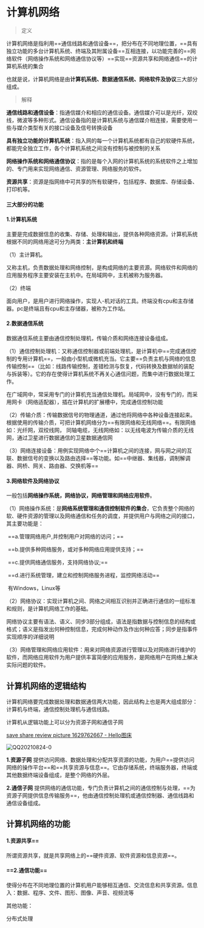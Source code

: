 # 计算机网络

> 定义

计算机网络是指利用==通信线路和通信设备==，把分布在不同地理位置，==具有独立功能的多台计算机系统、终端及其附属设备==互相连接，以功能完善的==网络软件（网络操作系统和网络通信协议等）==实现==资源共享和网络通信==的计算机系统的集合

也就是说，计算机网络是由**计算机系统、数据通信系统、网络软件及协议**三大部分组成。

> 解释

**通信线路和通信设备**：指通信媒介和相应的通信设备。通信媒介可以是光纤，双绞线，微波等多种形式。通信设备指的是计算机系统与通信媒介相连接，需要使用一些与媒介类型有关的接口设备及信号转换设备

**具有独立功能的计算机系统**：指入网的每一个计算机系统都有自己的软硬件系统，都能完全独立工作，各个计算机系统之间没有控制与被控制的关系

**网络操作系统和网络通信协议**：指的是每个入网的计算机系统的系统软件之上增加的、专门用来实现网络通信、资源管理、网络服务的软件。

**资源共享**：资源是指网络中可共享的所有软硬件，包括程序、数据库、存储设备、打印机等。

#### 三大部分的功能

#### **1.计算机系统**

主要是完成数据信息的收集、存储、处理和输出，提供各种网络资源。计算机系统根据不同的网络用途可分为两类：**主计算机和终端**

（1）主计算机。

又称主机，负责数据处理和网络控制，是构成网络的主要资源。网络软件和网络的应用服务程序主要安装在主机中。在局域网中，主机被称为服务器。

（2）终端

面向用户，是用户进行网络操作，实现人-机对话的工具。终端没有cpu和主存储器。pc是终端且有cpu和主存储器，被称为工作站。

#### **2.数据通信系统**

数据通信系统主要由通信控制处理机，传输介质和网络连接设备组成。

（1）通信控制处理机：又称通信控制器或前端处理机，是计算机中==完成通信控制的专用计算机==，一般由小型机或微机充当。它主要==负责主机与网络的信息传输控制==（比如：线路传输控制，差错检测与恢复，代码转换及数据帧的装配与拆装等）。它的存在使得计算机系统不再关心通信问题，而集中进行数据处理工作。

​        在广域网中，常采用专门的计算机充当通信处理机。局域网中，没有专门的，而采用网卡（网络适配器），插在计算机的扩展槽中，完成通信控制功能

（2）传输介质：传输数据信号的物理通道，通过他将网络中各种设备连接起来。根据使用的传输介质，可把计算机网络分为==有限网络和无线网络==。有限网络如：光纤网，双绞线网， 同轴电缆，无线网络如：以无线电波为传输介质的无线网，通过卫星进行数据通信的卫星数据通信网

（3）网络连接设备：用例实现网络中个==计算机之间的连接，网与网之间的互联、数据信号的变换以及路由选择==等功能。如==中继器、集线器，调制解调器、网桥、网关、路由器、交换机等==

#### 3.网络软件及网络协议

一般包括**网络操作系统，网络协议，网络管理和网络应用软件**。

（1）网络操作系统：是**网络系统管理和通信控制软件的集合**，它负责整个网络的软、硬件资源的管理以及网络通信和任务的调度，并提供用户与网络之间的接口，其主要功能是：

​    ==a.管理网络用户,并控制用户对网络的访问；==

​    ==b.提供多种网络服务，或对多种网络应用提供支持；==

​    ==c.提供网络通信服务，支持网络协议;==

​    ==d.进行系统管理，建立和控制网络服务进程，监控网络活动==

​    有Windows，Linux等

（2）网络协议：实现计算机之间、网络之间相互识别并正确进行通信的一组标准和规则，是计算机网络工作的基础。

​    网络协议主要有语法、语义、同步3部分组成，语法是指数据与控制信息的结构或格式；语义是指发出何种控制信息，完成何种动作及作出何种应答；同步是指事件实现顺序的详细说明

（3）网络管理和网络应用软件：用来对网络资源进行管理以及对网络进行维护的软件，而网络应用软件为用户提供丰富简便的应用服务，是网络用户在网络上解决实际问题的软件。

## 计算机网络的逻辑结构

计算机网络要完成数据处理和数据通信两大功能，因此结构上也是两大组成部分：计算机与终端，通信控制处理机与通信线路。

计算机从逻辑功能上可以分为资源子网和通信子网

[save share review picture 1629762667 - Hello图床](https://www.helloimg.com/image/GiQWLK)

![QQ20210824-0](/Users/jared/Downloads/QQ20210824-0.jpeg)

**1.资源子网**
提供访问网络、数据处理和分配共享资源的功能，为用户==提供访问网络的操作平台==和==共享资源与信息==。它由存储系统，终端服务器，终端或其他数据终端设备组成，是整个网络的外层。

**2.通信子网**
提供网络的通信功能，专门负责计算机之间的通信控制与处理，==为资源子网提供信息传输服务==，他由通信控制处理机或通信控制器、通信线路和通信设备组成。

## 计算机网络的功能

#### 1.资源共享==

所谓资源共享，就是共享网络上的==硬件资源、软件资源和信息资源==。

#### ==2.通信功能==

使得分布在不同地理位置的计算机用户能够相互通信、交流信息和共享资源。信息入：数据、程序、文件、图形、图像、声音、视频流等

其他功能：

分布式处理